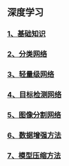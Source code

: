 ## 深度学习
### [1、基础知识](1、基础知识)
### [2、分类网络](2、分类网络)
### [3、轻量级网络](3、轻量级网络)
### [4、目标检测网络](4、目标检测网络)
### [5、图像分割网络](5、图像分割网络)
### [6、数据增强方法](6、数据增强方法)
### [7、模型压缩方法](7、模型压缩方法)
